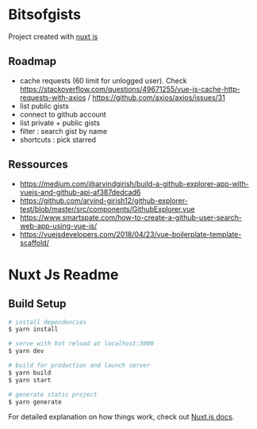 # Bitsofgists

Project created with [nuxt js](https://nuxtjs.org/)

## Roadmap

- cache requests (60 limit for unlogged user). Check https://stackoverflow.com/questions/49671255/vue-js-cache-http-requests-with-axios / https://github.com/axios/axios/issues/31
- list public gists
- connect to github account
- list private + public gists
- filter : search gist by name
- shortcuts : pick starred

## Ressources

- https://medium.com/@arvindgirish/build-a-github-explorer-app-with-vuejs-and-github-api-af387dedcad6
- https://github.com/arvind-girish12/github-explorer-test/blob/master/src/components/GithubExplorer.vue
- https://www.smartspate.com/how-to-create-a-github-user-search-web-app-using-vue-js/
- https://vuejsdevelopers.com/2018/04/23/vue-boilerplate-template-scaffold/

# Nuxt Js Readme

## Build Setup

``` bash
# install dependencies
$ yarn install

# serve with hot reload at localhost:3000
$ yarn dev

# build for production and launch server
$ yarn build
$ yarn start

# generate static project
$ yarn generate
```

For detailed explanation on how things work, check out [Nuxt.js docs](https://nuxtjs.org).
